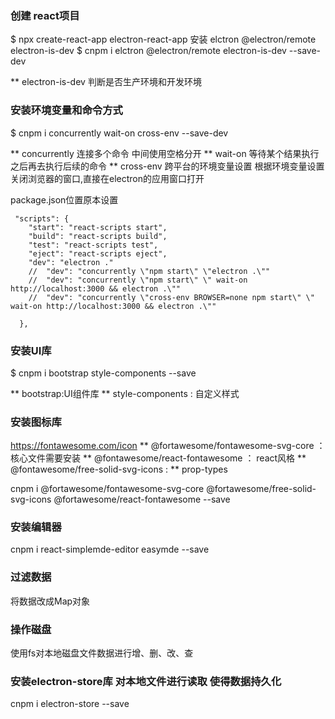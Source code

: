 

### 创建 react项目
$   npx create-react-app electron-react-app
安装 elctron @electron/remote electron-is-dev
$ cnpm i  elctron @electron/remote electron-is-dev --save-dev

** electron-is-dev 判断是否生产环境和开发环境

### 安装环境变量和命令方式
$ cnpm i concurrently wait-on cross-env --save-dev

** concurrently   连接多个命令 中间使用空格分开
** wait-on 等待某个结果执行之后再去执行后续的命令
** cross-env 跨平台的环境变量设置 根据环境变量设置关闭浏览器的窗口,直接在electron的应用窗口打开

package.json位置原本设置
```
 "scripts": {
    "start": "react-scripts start",
    "build": "react-scripts build",
    "test": "react-scripts test",
    "eject": "react-scripts eject",
    "dev": "electron ."
    //  "dev": "concurrently \"npm start\" \"electron .\""
    //  "dev": "concurrently \"npm start\" \" wait-on http://localhost:3000 && electron .\""
    //  "dev": "concurrently \"cross-env BROWSER=none npm start\" \" wait-on http://localhost:3000 && electron .\""

  },
```
### 安装UI库

$ cnpm i bootstrap style-components --save

** bootstrap:UI组件库 
** style-components : 自定义样式


### 安装图标库
https://fontawesome.com/icon
** @fortawesome/fontawesome-svg-core ： 核心文件需要安装
** @fontawesome/react-fontawesome ： react风格
** @fontawesome/free-solid-svg-icons :
** prop-types

cnpm i @fortawesome/fontawesome-svg-core @fortawesome/free-solid-svg-icons @fortawesome/react-fontawesome --save

### 安装编辑器
cnpm i react-simplemde-editor easymde --save

### 过滤数据
将数据改成Map对象

### 操作磁盘
使用fs对本地磁盘文件数据进行增、删、改、查

### 安装electron-store库 对本地文件进行读取 使得数据持久化
cnpm i electron-store --save

